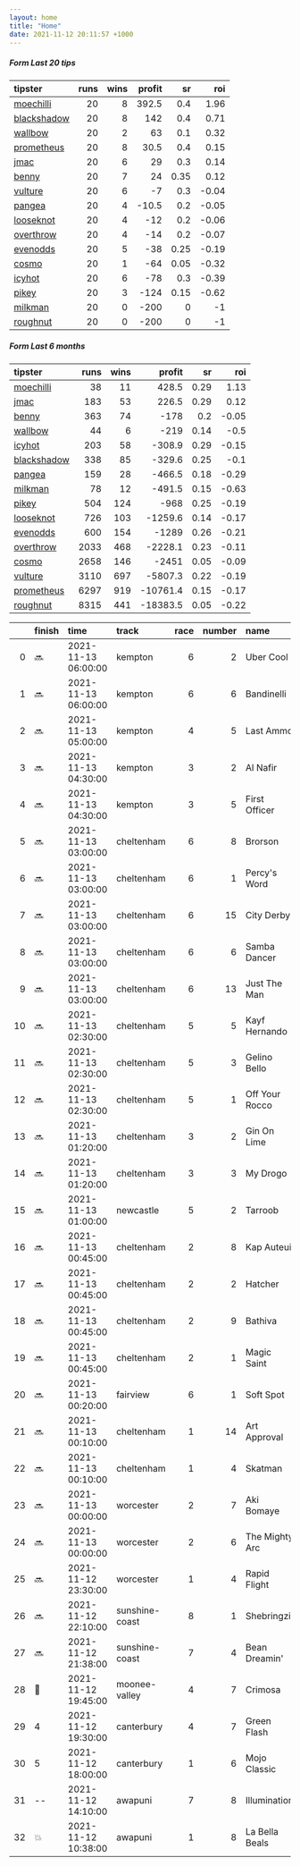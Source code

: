 ```yaml
---   
layout: home  
title: "Home"   
date: 2021-11-12 20:11:57 +1000  
---   
```



##### Form Last 20 tips   

| tipster                                                         |   runs |   wins |   profit |   sr |   roi |
|:----------------------------------------------------------------|-------:|-------:|---------:|-----:|------:|
| [moechilli](https://mrwayneo.github.io/tips/moechilli.html)     |     20 |      8 |    392.5 | 0.4  |  1.96 |
| [blackshadow](https://mrwayneo.github.io/tips/blackshadow.html) |     20 |      8 |    142   | 0.4  |  0.71 |
| [wallbow](https://mrwayneo.github.io/tips/wallbow.html)         |     20 |      2 |     63   | 0.1  |  0.32 |
| [prometheus](https://mrwayneo.github.io/tips/prometheus.html)   |     20 |      8 |     30.5 | 0.4  |  0.15 |
| [jmac](https://mrwayneo.github.io/tips/jmac.html)               |     20 |      6 |     29   | 0.3  |  0.14 |
| [benny](https://mrwayneo.github.io/tips/benny.html)             |     20 |      7 |     24   | 0.35 |  0.12 |
| [vulture](https://mrwayneo.github.io/tips/vulture.html)         |     20 |      6 |     -7   | 0.3  | -0.04 |
| [pangea](https://mrwayneo.github.io/tips/pangea.html)           |     20 |      4 |    -10.5 | 0.2  | -0.05 |
| [looseknot](https://mrwayneo.github.io/tips/looseknot.html)     |     20 |      4 |    -12   | 0.2  | -0.06 |
| [overthrow](https://mrwayneo.github.io/tips/overthrow.html)     |     20 |      4 |    -14   | 0.2  | -0.07 |
| [evenodds](https://mrwayneo.github.io/tips/evenodds.html)       |     20 |      5 |    -38   | 0.25 | -0.19 |
| [cosmo](https://mrwayneo.github.io/tips/cosmo.html)             |     20 |      1 |    -64   | 0.05 | -0.32 |
| [icyhot](https://mrwayneo.github.io/tips/icyhot.html)           |     20 |      6 |    -78   | 0.3  | -0.39 |
| [pikey](https://mrwayneo.github.io/tips/pikey.html)             |     20 |      3 |   -124   | 0.15 | -0.62 |
| [milkman](https://mrwayneo.github.io/tips/milkman.html)         |     20 |      0 |   -200   | 0    | -1    |
| [roughnut](https://mrwayneo.github.io/tips/roughnut.html)       |     20 |      0 |   -200   | 0    | -1    |

##### Form Last 6 months   

| tipster                                                         |   runs |   wins |   profit |   sr |   roi |
|:----------------------------------------------------------------|-------:|-------:|---------:|-----:|------:|
| [moechilli](https://mrwayneo.github.io/tips/moechilli.html)     |     38 |     11 |    428.5 | 0.29 |  1.13 |
| [jmac](https://mrwayneo.github.io/tips/jmac.html)               |    183 |     53 |    226.5 | 0.29 |  0.12 |
| [benny](https://mrwayneo.github.io/tips/benny.html)             |    363 |     74 |   -178   | 0.2  | -0.05 |
| [wallbow](https://mrwayneo.github.io/tips/wallbow.html)         |     44 |      6 |   -219   | 0.14 | -0.5  |
| [icyhot](https://mrwayneo.github.io/tips/icyhot.html)           |    203 |     58 |   -308.9 | 0.29 | -0.15 |
| [blackshadow](https://mrwayneo.github.io/tips/blackshadow.html) |    338 |     85 |   -329.6 | 0.25 | -0.1  |
| [pangea](https://mrwayneo.github.io/tips/pangea.html)           |    159 |     28 |   -466.5 | 0.18 | -0.29 |
| [milkman](https://mrwayneo.github.io/tips/milkman.html)         |     78 |     12 |   -491.5 | 0.15 | -0.63 |
| [pikey](https://mrwayneo.github.io/tips/pikey.html)             |    504 |    124 |   -968   | 0.25 | -0.19 |
| [looseknot](https://mrwayneo.github.io/tips/looseknot.html)     |    726 |    103 |  -1259.6 | 0.14 | -0.17 |
| [evenodds](https://mrwayneo.github.io/tips/evenodds.html)       |    600 |    154 |  -1289   | 0.26 | -0.21 |
| [overthrow](https://mrwayneo.github.io/tips/overthrow.html)     |   2033 |    468 |  -2228.1 | 0.23 | -0.11 |
| [cosmo](https://mrwayneo.github.io/tips/cosmo.html)             |   2658 |    146 |  -2451   | 0.05 | -0.09 |
| [vulture](https://mrwayneo.github.io/tips/vulture.html)         |   3110 |    697 |  -5807.3 | 0.22 | -0.19 |
| [prometheus](https://mrwayneo.github.io/tips/prometheus.html)   |   6297 |    919 | -10761.4 | 0.15 | -0.17 |
| [roughnut](https://mrwayneo.github.io/tips/roughnut.html)       |   8315 |    441 | -18383.5 | 0.05 | -0.22 |

|    | finish            | time                | track          |   race |   number | name           |   odds | tipster            |
|---:|:------------------|:--------------------|:---------------|-------:|---------:|:---------------|-------:|:-------------------|
|  0 | :soon:            | 2021-11-13 06:00:00 | kempton        |      6 |        2 | Uber Cool      |   4    | vulture            |
|  1 | :soon:            | 2021-11-13 06:00:00 | kempton        |      6 |        6 | Bandinelli     |   2.75 | evenodds,overthrow |
|  2 | :soon:            | 2021-11-13 05:00:00 | kempton        |      4 |        5 | Last Ammo      |   4    | overthrow          |
|  3 | :soon:            | 2021-11-13 04:30:00 | kempton        |      3 |        2 | Al Nafir       |   1.85 | evenodds,overthrow |
|  4 | :soon:            | 2021-11-13 04:30:00 | kempton        |      3 |        5 | First Officer  |   2.9  | overthrow          |
|  5 | :soon:            | 2021-11-13 03:00:00 | cheltenham     |      6 |        8 | Brorson        |  13    | vulture            |
|  6 | :soon:            | 2021-11-13 03:00:00 | cheltenham     |      6 |        1 | Percy's Word   |  16    | evenodds,overthrow |
|  7 | :soon:            | 2021-11-13 03:00:00 | cheltenham     |      6 |       15 | City Derby     |   8.5  | evenodds,overthrow |
|  8 | :soon:            | 2021-11-13 03:00:00 | cheltenham     |      6 |        6 | Samba Dancer   |  13    | overthrow          |
|  9 | :soon:            | 2021-11-13 03:00:00 | cheltenham     |      6 |       13 | Just The Man   |  26    | vulture            |
| 10 | :soon:            | 2021-11-13 02:30:00 | cheltenham     |      5 |        5 | Kayf Hernando  |  13    | overthrow          |
| 11 | :soon:            | 2021-11-13 02:30:00 | cheltenham     |      5 |        3 | Gelino Bello   |   2.4  | overthrow,milkman  |
| 12 | :soon:            | 2021-11-13 02:30:00 | cheltenham     |      5 |        1 | Off Your Rocco |   3.9  | milkman            |
| 13 | :soon:            | 2021-11-13 01:20:00 | cheltenham     |      3 |        2 | Gin On Lime    |   3.25 | vulture            |
| 14 | :soon:            | 2021-11-13 01:20:00 | cheltenham     |      3 |        3 | My Drogo       |   1.36 | evenodds,overthrow |
| 15 | :soon:            | 2021-11-13 01:00:00 | newcastle      |      5 |        2 | Tarroob        |   2.5  | vulture            |
| 16 | :soon:            | 2021-11-13 00:45:00 | cheltenham     |      2 |        8 | Kap Auteuil    |   7    | pangea             |
| 17 | :soon:            | 2021-11-13 00:45:00 | cheltenham     |      2 |        2 | Hatcher        |  15    | overthrow          |
| 18 | :soon:            | 2021-11-13 00:45:00 | cheltenham     |      2 |        9 | Bathiva        |  12    | overthrow          |
| 19 | :soon:            | 2021-11-13 00:45:00 | cheltenham     |      2 |        1 | Magic Saint    |   3.8  | pangea,blackshadow |
| 20 | :soon:            | 2021-11-13 00:20:00 | fairview       |      6 |        1 | Soft Spot      |   0    | milkman            |
| 21 | :soon:            | 2021-11-13 00:10:00 | cheltenham     |      1 |       14 | Art Approval   |   7    | overthrow          |
| 22 | :soon:            | 2021-11-13 00:10:00 | cheltenham     |      1 |        4 | Skatman        |   4    | milkman            |
| 23 | :soon:            | 2021-11-13 00:00:00 | worcester      |      2 |        7 | Aki Bomaye     |   4    | vulture            |
| 24 | :soon:            | 2021-11-13 00:00:00 | worcester      |      2 |        6 | The Mighty Arc |   7    | vulture            |
| 25 | :soon:            | 2021-11-12 23:30:00 | worcester      |      1 |        4 | Rapid Flight   |   7.5  | overthrow          |
| 26 | :soon:            | 2021-11-12 22:10:00 | sunshine-coast |      8 |        1 | Shebringzit    |   2.15 | overthrow          |
| 27 | :soon:            | 2021-11-12 21:38:00 | sunshine-coast |      7 |        4 | Bean Dreamin'  |   3.9  | evenodds,milkman   |
| 28 | :3rd_place_medal: | 2021-11-12 19:45:00 | moonee-valley  |      4 |        7 | Crimosa        |   4.2  | milkman            |
| 29 | 4                 | 2021-11-12 19:30:00 | canterbury     |      4 |        7 | Green Flash    |   1.8  | vulture            |
| 30 | 5                 | 2021-11-12 18:00:00 | canterbury     |      1 |        6 | Mojo Classic   |   2    | vulture,jmac       |
| 31 | --                | 2021-11-12 14:10:00 | awapuni        |      7 |        8 | Illumination   |   3.7  | vulture            |
| 32 | :boom:            | 2021-11-12 10:38:00 | awapuni        |      1 |        8 | La Bella Beals |   2.4  | vulture            |